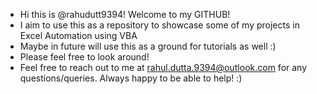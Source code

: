 - Hi this is @rahudutt9394! Welcome to my GITHUB!
- I aim to use this as a repository to showcase some of my projects in Excel Automation using VBA
- Maybe in future will use this as a ground for tutorials as well :)
- Please feel free to look around!
- Feel free to reach out to me at rahul.dutta.9394@outlook.com for any questions/queries. Always happy to be able to help! :)
